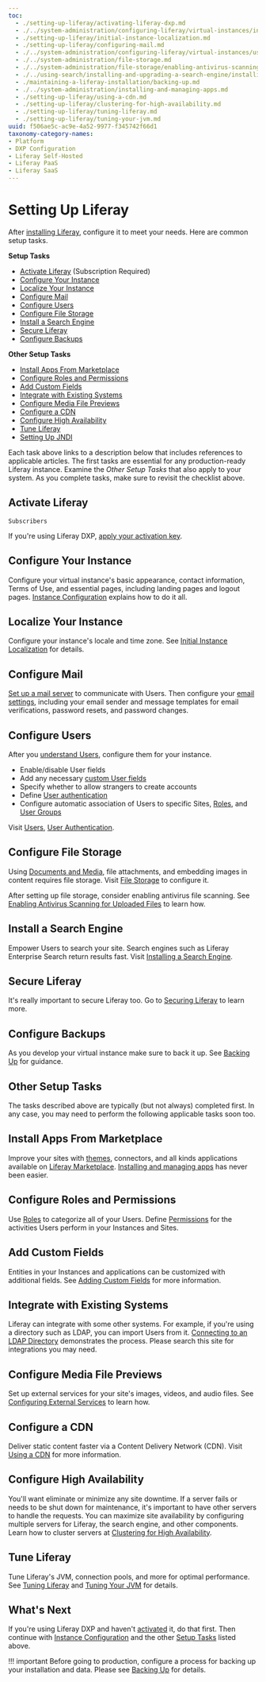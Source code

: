 ```yaml
---
toc:
  - ./setting-up-liferay/activating-liferay-dxp.md
  - ./../system-administration/configuring-liferay/virtual-instances/instance-configuration.md
  - ./setting-up-liferay/initial-instance-localization.md
  - ./setting-up-liferay/configuring-mail.md
  - ./../system-administration/configuring-liferay/virtual-instances/users.md
  - ./../system-administration/file-storage.md
  - ./../system-administration/file-storage/enabling-antivirus-scanning-for-uploaded-files.md
  - ./../using-search/installing-and-upgrading-a-search-engine/installing-a-search-engine.md
  - ./maintaining-a-liferay-installation/backing-up.md
  - ./../system-administration/installing-and-managing-apps.md
  - ./setting-up-liferay/using-a-cdn.md
  - ./setting-up-liferay/clustering-for-high-availability.md
  - ./setting-up-liferay/tuning-liferay.md
  - ./setting-up-liferay/tuning-your-jvm.md
uuid: f506ae5c-ac9e-4a52-9977-f345742f66d1
taxonomy-category-names:
- Platform
- DXP Configuration
- Liferay Self-Hosted
- Liferay PaaS
- Liferay SaaS
---
```

# Setting Up Liferay

After [installing Liferay](./installing-liferay.md), configure it to meet your needs. Here are common setup tasks.

**Setup Tasks**

- [Activate Liferay](#activate-liferay) (Subscription Required)
- [Configure Your Instance](#configure-your-instance)
- [Localize Your Instance](#localize-your-instance)
- [Configure Mail](#configure-mail)
- [Configure Users](#configure-users)
- [Configure File Storage](#configure-file-storage)
- [Install a Search Engine](#install-a-search-engine)
- [Secure Liferay](#secure-liferay)
- [Configure Backups](#configure-backups)

**Other Setup Tasks**

- [Install Apps From Marketplace](#install-apps-from-marketplace)
- [Configure Roles and Permissions](#configure-roles-and-permissions)
- [Add Custom Fields](#add-custom-fields)
- [Integrate with Existing Systems](#integrate-with-existing-systems)
- [Configure Media File Previews](#configure-media-file-previews)
- [Configure a CDN](#configure-a-cdn)
- [Configure High Availability](#configure-high-availability)
- [Tune Liferay](#tune-liferay)
- [Setting Up JNDI](#setting-up-jndi)

Each task above links to a description below that includes references to applicable articles. The first tasks are essential for any production-ready Liferay instance. Examine the *Other Setup Tasks* that also apply to your system. As you complete tasks, make sure to revisit the checklist above.

## Activate Liferay

`Subscribers`

If you're using Liferay DXP, [apply your activation key](./setting-up-liferay/activating-liferay-dxp.md).

## Configure Your Instance

Configure your virtual instance's basic appearance, contact information, Terms of Use, and essential pages, including landing pages and logout pages. [Instance Configuration](../system-administration/configuring-liferay/virtual-instances/instance-configuration.md) explains how to do it all.

## Localize Your Instance

Configure your instance's locale and time zone. See [Initial Instance Localization](./setting-up-liferay/initial-instance-localization.md) for details.

## Configure Mail

[Set up a mail server](./setting-up-liferay/configuring-mail.md) to communicate with Users. Then configure your [email settings](../system-administration/configuring-liferay/virtual-instances/email-settings.md), including your email sender and message templates for email verifications, password resets, and password changes.

## Configure Users

After you [understand Users](../users-and-permissions/users/understanding-users.md), configure them for your instance.

- Enable/disable User fields
- Add any necessary [custom User fields](../system-administration/configuring-liferay/adding-custom-fields.md)
- Specify whether to allow strangers to create accounts
- Define [User authentication](./securing-liferay/authentication-basics.md)
- Configure automatic association of Users to specific Sites, [Roles](../users-and-permissions/roles-and-permissions/understanding-roles-and-permissions.md), and [User Groups](../users-and-permissions/user-groups.md)

Visit [Users](../system-administration/configuring-liferay/virtual-instances/users.md), [User Authentication](../system-administration/configuring-liferay/virtual-instances/user-authentication.md).

## Configure File Storage

Using [Documents and Media](../content-authoring-and-management/documents-and-media.md), file attachments, and embedding images in content requires file storage. Visit [File Storage](../system-administration/file-storage.md) to configure it.

After setting up file storage, consider enabling antivirus file scanning. See [Enabling Antivirus Scanning for Uploaded Files](../system-administration/file-storage/enabling-antivirus-scanning-for-uploaded-files.md) to learn how.

## Install a Search Engine

Empower Users to search your site. Search engines such as Liferay Enterprise Search return results fast. Visit [Installing a Search Engine](../using-search/installing-and-upgrading-a-search-engine/installing-a-search-engine.md).

## Secure Liferay

It's really important to secure Liferay too. Go to [Securing Liferay](./securing-liferay.md) to learn more.

## Configure Backups

As you develop your virtual instance make sure to back it up. See [Backing Up](./maintaining-a-liferay-installation/backing-up.md) for guidance.

## Other Setup Tasks

The tasks described above are typically (but not always) completed first. In any case, you may need to perform the following applicable tasks soon too.

## Install Apps From Marketplace

Improve your sites with [themes](../getting-started/changing-your-sites-appearance.md), connectors, and all kinds applications available on [Liferay Marketplace](https://web.liferay.com/marketplace). [Installing and managing apps](../system-administration/installing-and-managing-apps/installing-apps.md) has never been easier.

## Configure Roles and Permissions

Use [Roles](../users-and-permissions/roles-and-permissions/understanding-roles-and-permissions.md) to categorize all of your Users. Define [Permissions](../users-and-permissions/roles-and-permissions/defining-role-permissions.md) for the activities Users perform in your Instances and Sites.

## Add Custom Fields

Entities in your Instances and applications can be customized with additional fields. See [Adding Custom Fields](../system-administration/configuring-liferay/adding-custom-fields.md) for more information.

## Integrate with Existing Systems

Liferay can integrate with some other systems. For example, if you're using a directory such as LDAP, you can import Users from it. [Connecting to an LDAP Directory](../users-and-permissions/connecting-to-a-user-directory/connecting-to-an-ldap-directory.md) demonstrates the process. Please search this site for integrations you may need.

## Configure Media File Previews

Set up external services for your site's images, videos, and audio files. See [Configuring External Services](../system-administration/using-the-server-administration-panel/configuring-external-services.md) to learn how.

## Configure a CDN

Deliver static content faster via a Content Delivery Network (CDN). Visit [Using a CDN](./setting-up-liferay/using-a-cdn.md) for more information.

## Configure High Availability

You'll want eliminate or minimize any site downtime. If a server fails or needs to be shut down for maintenance, it's important to have other servers to handle the requests. You can maximize site availability by configuring multiple servers for Liferay, the search engine, and other components. Learn how to cluster servers at [Clustering for High Availability](./setting-up-liferay/clustering-for-high-availability.md).

## Tune Liferay

Tune Liferay's JVM, connection pools, and more for optimal performance. See [Tuning Liferay](./setting-up-liferay/tuning-liferay.md) and [Tuning Your JVM](./setting-up-liferay/tuning-your-jvm.md) for details.

## What's Next

If you're using Liferay DXP and haven't [activated](./setting-up-liferay/activating-liferay-dxp.md) it, do that first. Then continue with [Instance Configuration](../system-administration/configuring-liferay/virtual-instances/instance-configuration.md) and the other [Setup Tasks](#setup-tasks) listed above.

!!! important
    Before going to production, configure a process for backing up your installation and data. Please see [Backing Up](./maintaining-a-liferay-installation/backing-up.md) for details.